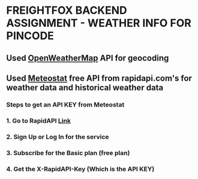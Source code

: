 # FREIGHTFOX BACKEND ASSIGNMENT - WEATHER INFO FOR PINCODE

## Used [OpenWeatherMap](https://openweathermap.org/api/geocoding-api) API for geocoding

## Used [Meteostat](https://rapidapi.com/meteostat/api/meteostat) free API from rapidapi.com's for weather data and historical weather data

### Steps to get an API KEY from Meteostat
### 1. Go to RapidAPI [Link](https://rapidapi.com/meteostat/api/meteostat)
### 2. Sign Up or Log In for the service
### 3. Subscribe for the Basic plan (free plan)
### 4. Get the X-RapidAPI-Key (Which is the API KEY)